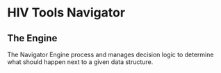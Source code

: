 # HIV Tools Navigator
## The Engine

The Navigator Engine process and manages decision logic to determine what should happen next
to a given data structure.
